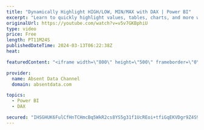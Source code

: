 ```yaml
---
title: "Dynamically Highlight HIGH/LOW, MIN/MAX with DAX | Power BI"
excerpt: "Learn to quickly highlight values, tables, charts, and more with some simple DAX in Power BI.  You will learn how to use MINXX, MAXX, HIGH/LOW  and AVERAGEX with the ALL function to work magic in data.  1:40 Create DAX Highlighter Calculation for MIN/MAX 8:00 Add Highlight to Visuals 9:53 High/Low Highlighter"
originalUrl: https://youtube.com/watch?v=v5v7GKBphiU
type: video
price: Free
length: PT11M24S
publishedDateTime: 2024-03-13T06:22:38Z
heat: 

featuredContent: "<iframe width=\"800\" height=\"500\" frameborder=\"0\" src=\"https://www.youtube.com/embed/v5v7GKBphiU\" allow=\"accelerometer; autoplay; encrypted-media; gyroscope; picture-in-picture\" allowfullscreen></iframe>"

provider:
  name: Absent Data Channel
  domain: absentdata.com

topics:
  - Power BI
  - DAX

secured: "IHSGHUK6FulCfHnTCHmcBq5WkR2cs8YS5g31f1UcREoi+tfiGqEKVDgr9Z4S9TFQjBMyC2/orLEqSb1kD0i5Y6bnav477lsHgLp2aViH11FDcUyzYiWcPvoJVxDgnMYYNAhJdACj1n3JQbSbnsiZOcTtK7IpN1EYFs8RPezlUuFtdV0AEj+8PH1jkVJF/x2tfVeZbOx6TW6uK1daEXNCp4t5r+ULLf8Nri6W9KXrA3QuctIHD1xs3PwDjfEg3nErSninERagIgkzROm/HiMGIgJy2heexiX+7OgkGpjPvOZ1oehcXw5TiKy7trwofYw5p+lSnjGl/sER/bVo45exxi6GC9fMEJWX+eb3IXaW2kjvke8zJQ2efQK15VLTeR24OiveBMNfMwk117c2oHtgkxiho7wGYqn7wTq1tpDu+68=;q5sKIO6YoePrfp7tauiRZg=="
---
```


